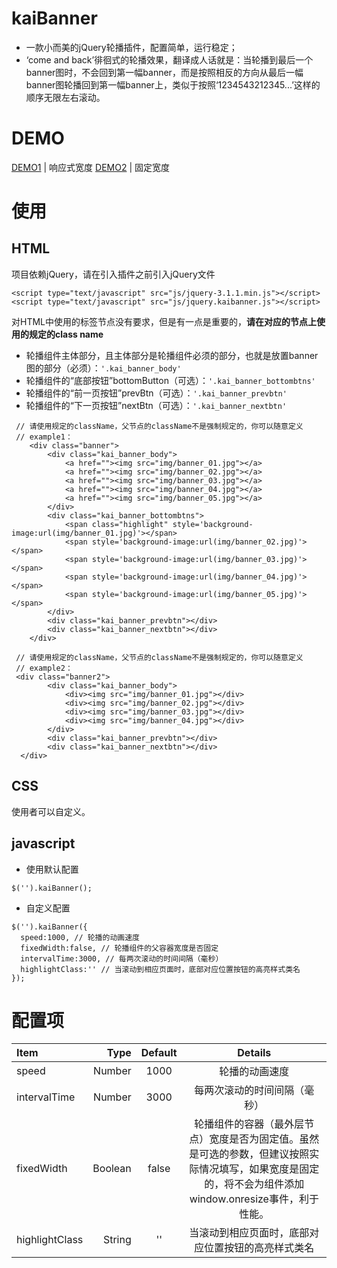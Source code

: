 # kaiBanner
- 一款小而美的jQuery轮播插件，配置简单，运行稳定；
- ‘come and back’徘徊式的轮播效果，翻译成人话就是：当轮播到最后一个banner图时，不会回到第一幅banner，而是按照相反的方向从最后一幅banner图轮播回到第一幅banner上，类似于按照‘1234543212345...’这样的顺序无限左右滚动。
# DEMO
[DEMO1](https://poezhang.github.io/kaiBanner/demo/demo1.html) | 响应式宽度
[DEMO2](https://poezhang.github.io/kaiBanner/demo/demo2.html) | 固定宽度
# 使用
## HTML
项目依赖jQuery，请在引入插件之前引入jQuery文件
```
<script type="text/javascript" src="js/jquery-3.1.1.min.js"></script>
<script type="text/javascript" src="js/jquery.kaibanner.js"></script>
```
对HTML中使用的标签节点没有要求，但是有一点是重要的，**请在对应的节点上使用的规定的class name**
- 轮播组件主体部分，且主体部分是轮播组件必须的部分，也就是放置banner图的部分（必须）：`'.kai_banner_body'`
- 轮播组件的“底部按钮”bottomButton（可选）：`'.kai_banner_bottombtns'`
- 轮播组件的“前一页按钮”prevBtn（可选）：`'.kai_banner_prevbtn'`
- 轮播组件的“下一页按钮”nextBtn（可选）：`'.kai_banner_nextbtn'`

```
 // 请使用规定的className，父节点的className不是强制规定的，你可以随意定义
 // example1：
	<div class="banner">
		<div class="kai_banner_body">
			<a href=""><img src="img/banner_01.jpg"></a>
			<a href=""><img src="img/banner_02.jpg"></a>
			<a href=""><img src="img/banner_03.jpg"></a>
			<a href=""><img src="img/banner_04.jpg"></a>
			<a href=""><img src="img/banner_05.jpg"></a>
		</div>
		<div class="kai_banner_bottombtns">
			<span class="highlight" style='background-image:url(img/banner_01.jpg)'></span>
			<span style='background-image:url(img/banner_02.jpg)'></span>
			<span style='background-image:url(img/banner_03.jpg)'></span>
			<span style='background-image:url(img/banner_04.jpg)'></span>
			<span style='background-image:url(img/banner_05.jpg)'></span>
		</div>
		<div class="kai_banner_prevbtn"></div>
		<div class="kai_banner_nextbtn"></div>
	</div>
```
```
 // 请使用规定的className，父节点的className不是强制规定的，你可以随意定义
 // example2：
 <div class="banner2">
		<div class="kai_banner_body">
			<div><img src="img/banner_01.jpg"></div>
			<div><img src="img/banner_02.jpg"></div>
			<div><img src="img/banner_03.jpg"></div>
			<div><img src="img/banner_04.jpg"></div>
		</div>
		<div class="kai_banner_prevbtn"></div>
		<div class="kai_banner_nextbtn"></div>
  </div>
```
## CSS
使用者可以自定义。
## javascript
- 使用默认配置
```
$('').kaiBanner();
```
- 自定义配置
```
$('').kaiBanner({
  speed:1000, // 轮播的动画速度
  fixedWidth:false, // 轮播组件的父容器宽度是否固定
  intervalTime:3000, // 每两次滚动的时间间隔（毫秒）
  highlightClass:'' // 当滚动到相应页面时，底部对应位置按钮的高亮样式类名
});
```

# 配置项
| Item      | Type | Default  | Details|
| :-------- | --------:| :--: |:--: |
|speed|Number|1000| 轮播的动画速度
|intervalTime |Number|3000 |每两次滚动的时间间隔（毫秒）
|fixedWidth|Boolean|false|轮播组件的容器（最外层节点）宽度是否为固定值。虽然是可选的参数，但建议按照实际情况填写，如果宽度是固定的，将不会为组件添加window.onresize事件，利于性能。
|highlightClass|String|''| 当滚动到相应页面时，底部对应位置按钮的高亮样式类名
